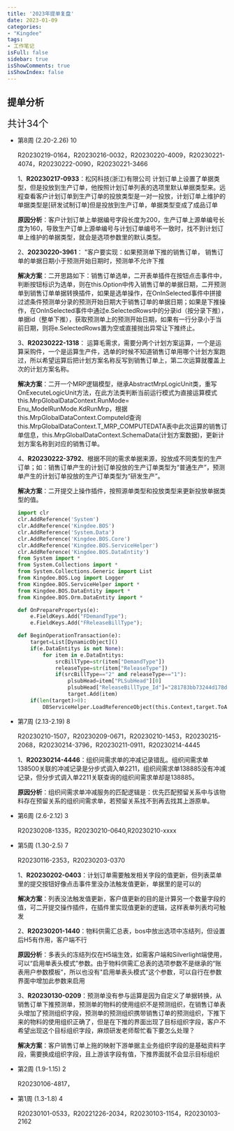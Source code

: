 ```yaml
---
title: '2023年提单复盘'
date: 2023-01-09
categories:
- "Kingdee"
tags:
- 工作笔记
isFull: false 
sidebar: true
isShowComments: true
isShowIndex: false
---
```


## 提单分析  

<span style="font-size:22px;">共计34个</span>

- 第8周 (2.20-2.26) 10

    R20230219-0164，R20230216-0032，R20230220-4009，R20230221-4074，R20230222-0090，R20230221-3466

    1、**R20230217-0933**：松冈科技(浙江)有限公司 计划订单上设置了单据类型，但是投放到生产订单，他按照计划订单列表的选项里默认单据类型来。远程查看客户计划订单到生产订单的投放类型是一对一投放，计划订单上维护的单据类型是[研发试制订单]但是投放到生产订单，单据类型变成了成品订单 

    **原因分析**：客户计划订单上单据编号字段长度为200，生产订单上源单编号长度为160，导致生产订单上源单编号与计划订单编号不一致时，找不到计划订单上维护的单据类型，就会是选项参数里的默认类型。

    2、**20230220-3961**：	"客户要实现：如果预测单下推的销售订单， 销售订单的单据日期小于预测开始日期时，预测单不允许下推

    **解决方案**：二开思路如下：销售订单选单，二开表单插件在按钮点击事件中，判断按钮标识为选单，则在this.Option中传入销售订单的单据日期，二开预测单到销售订单单据转换插件，如果是选单操作，在OnInSelected事件中拼接过滤条件预测单分录的预测开始日期大于销售订单的单据日期；如果是下推操作，在OnInSelected事件中通过e.SelectedRows中的分录id（按分录下推），单据id（整单下推），获取预测单上的预测开始日期，如果有一行分录小于当前日期，则将e.SelectedRows置为空或直接抛出异常让下推终止。

    3、**R20230222-1318**： 运算毛需求，需要分两个计划方案运算，一个是运算采购件，一个是运算生产件，选单的时候不知道销售订单用哪个计划方案跑过，所以希望运算后把计划方案名称反写到销售订单上，第二次运算就覆盖上次的计划方案名称。

    **解决方案**：二开一个MRP逻辑模型，继承AbstractMrpLogicUnit类，重写OnExecuteLogicUnit方法，在此方法类判断当前运行模式为直接运算模式this.MrpGlobalDataContext.RunMode= Enu_ModelRunMode.KdRunMrp，根据this.MrpGlobalDataContext.ComputeId查询this.MrpGlobalDataContext.T_MRP_COMPUTEDATA表中此次运算的销售订单信息，this.MrpGlobalDataContext.SchemaData(计划方案数据)，更新计划方案名称到对应的销售订单。

    4、**R20230222-3792**、根据不同的需求单据来源，投放成不同类型的生产订单；如：销售订单产生的计划订单投放的生产订单类型为“普通生产”，预测单产生的计划订单投放的生产订单类型为“研发生产”。

    **解决方案**：二开提交上操作插件，按照源单类型和投放类型来更新投放单据类型的值。

    ```python
    import clr 
    clr.AddReference('System')
    clr.AddReference('Kingdee.BOS')
    clr.AddReference('System.Data')
    clr.AddReference('Kingdee.BOS.Core')
    clr.AddReference('Kingdee.BOS.ServiceHelper')
    clr.AddReference('Kingdee.BOS.DataEntity')
    from System import *
    from System.Collections import *
    from System.Collections.Generic import List
    from Kingdee.BOS.Log import Logger
    from Kingdee.BOS.ServiceHelper import *
    from Kingdee.BOS.DataEntity import *
    from Kingdee.BOS.Orm.DataEntity import *

    def OnPreparePropertys(e):
    	e.FieldKeys.Add("FDemandType");
    	e.FieldKeys.Add("FReleaseBillType");
    
    def BeginOperationTransaction(e):
    	target=List[DynamicObject]()
    	if(e.DataEntitys is not None):
    		for item in e.DataEntitys:
    			srcBillType=str(item["DemandType"])
    			releaseType=str(item["ReleaseType"])
    			if(srcBillType=="2" and releaseType=="1"):
    				plsubHead=item["PLSubHead"][0]
    				plsubHead["ReleaseBillType_Id"]="281783bb73244d178d41ce550d877af0"
    				target.Add(item)
    	if(len(target)>0):
    		DBServiceHelper.LoadReferenceObject(this.Context,target.ToArray() , e.DataEntitys[0].DynamicObjectType, True)
    ```

- 第7周 (2.13-2.19) 8

    R20230210-1507，R20230209-0671，R20230210-1453，R20230215-2068，R20230214-3796，R20230211-0911，R20230214-4445

    1、**R20230214-4446**：组织间需求单的冲减记录错乱。组织间需求单138500关联的冲减记录是分步式调入单2211，组织间需求单138885没有冲减记录，但分步式调入单2211关联查询的组织间需求单却是138885。

    **原因分析**：组织间需求单冲减服务的匹配逻辑是：优先匹配预留关系中与该物料存在预留关系的组织间需求单，若预留关系找不到再去找其上游原单。

- 第6周 (2.6-2.12) 3

    R20230208-1335，R20230210-0640,R20230210-xxxx

- 第5周 (1.30-2.5) 7

    R20230116-2353，R20230203-0370

    1、**R20230202-0403**：计划订单需要触发相关字段的值更新，但列表菜单里的提交按钮好像点击事件里没办法触发值更新，单据里的是可以的

    **解决方案**：列表没法触发值更新，客户值更新的目的是计算另一个数量字段的值，可二开提交操作插件，在插件里实现值更新的逻辑，这样表单列表均可触发

    2、**R20230201-1440**：物料供需汇总表，bos中放出选项中冻结列，但设置后H5有作用，客户端不行

    **原因分析**：多表头的冻结列仅在H5端生效，如需客户端和Silverlight端使用，可以“启用单表头模式”参数。由于物料供需汇总表的选项参数不是继承的“账表用户参数模板”，所以也没有"启用单表头模式"这个参数，可以自行在参数界面中增加此参数来启用

    3、**R20230130-0209**：预测单没有参与运算是因为自定义了单据转换，从销售订单下推预测单，预测单的物料的使用组织不是预测组织，在销售订单表头增加了预测组织字段，预测单的预测组织携带销售订单的预测组织，下推下来的物料的使用组织正确了，但是在下推的界面出现了目标组织字段，客户不希望出现这个目标组织字段，麻烦研发老师帮忙看下要怎么处理？

    **解决方案**：客户销售订单上拖的映射下游单据主业务组织字段的是基础资料字段，需要换成组织字段，且上游该字段有值，下推界面就不会显示目标组织

- 第2周 (1.9-1.15) 2

    R20230106-4817，

- 第1周 (1.3-1.8) 4

    R20230101-0533，R20221226-2034，R20230103-1154，R20230103-2162

